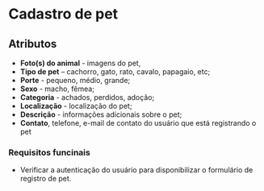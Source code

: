 # Cadastro de pet

## Atributos
* **Foto(s) do animal** - imagens do pet, 
* **Tipo de pet** – cachorro, gato, rato, cavalo, papagaio, etc;
* **Porte** - pequeno, médio, grande;
* **Sexo** - macho, fêmea;
* **Categoria** - achados, perdidos, adoção;
* **Localização** - localização do pet;
* **Descrição** - informações adicionais sobre o pet;
* **Contato**, telefone, e-mail de contato do usuário que está registrando o pet

### Requisitos funcinais
* Verificar a autenticação do usuário para disponibilizar o formulário de registro de pet. 